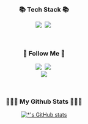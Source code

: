 


<h3 align="center">📚 Tech Stack 📚</h3>
<p align="center">
  <img src="https://img.shields.io/badge/Python-3766AB?style=flat-square&logo=Python&logoColor=white"/></a>&nbsp 
  <img src="https://img.shields.io/badge/Mysql-E6B91E?style=flat-square&logo=MySql&logoColor=white"/></a>&nbsp 
</p>

<br>

<h3 align="center">🌈 Follow Me 🌈</h3>
<p align="center">
  <a href="https://doops-note.tistory.com/"><img src="https://img.shields.io/badge/Tech%20Blog-11B48A?style=flat-square&logo=Vimeo&logoColor=white&link=https://doops-note.tistory.com/"/></a>&nbsp
  <a href="https://www.instagram.com/ha.d00p/"><img src="https://img.shields.io/badge/ha.d00p-E4405F?style=flat-square&logo=Instagram&logoColor=white&link=https://www.instagram.com/ha.d00p/"/></a>&nbsp
  <br>
  <a href="mailto:jennyjhh1225@gmail.com"><img src="https://img.shields.io/badge/jennyjhh1225@gmail.com-d14836?style=flat-square&logo=Gmail&logoColor=white&link=jennyjhh12250@gmail.com"/></a>
</p>

<br>


<h3 align="center">👩🏻‍💻 My Github Stats 👩🏻‍💻</h3>
<div align="center">

[![*'s GitHub stats](https://github-readme-stats.vercel.app/api?username=jeonghyunhaaa&hide_title=true&show_icons=true&include_all_commits=true&disable_animations=true&theme=algolia)](https://github.com/jeonghyunhaaa/github-readme-stats)

